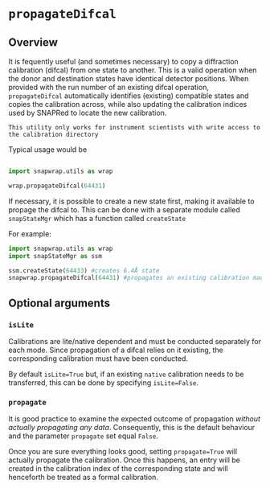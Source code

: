 # `propagateDifcal`

## Overview

It is fequently useful (and sometimes necessary) to copy a diffraction calibration (difcal) from one state to another. This is a valid operation when the donor and destination states have identical detector positions. When provided with the run number of an existing difcal operation, `propagateDifcal` automatically identifies (existing) compatible states and copies the calibration across, while also updating the calibration indices used by SNAPRed to locate the new calibration.

```{note}
This utility only works for instrument scientists with write access to the calibration directory
```
Typical usage would be 

```python

import snapwrap.utils as wrap

wrap.propagateDifcal(64431)
```

If necessary, it is possible to create a new state first, making it available to propage the difcal to. This can be done with a separate module called `snapStateMgr` which has a function called `createState` 

For example: 
```python
import snapwrap.utils as wrap
import snapStateMgr as ssm

ssm.createState(64433) #creates 6.4Å state
snapwrap.propagateDifcal(64431) #propagates an existing calibration made using run 64431 to this state
```
## Optional arguments

### `isLite`

Calibrations are lite/native dependent and must be conducted separately for each mode. Since propagation of a difcal relies on it existing, the corresponding calibration must have been conducted. 

By default `isLite=True` but, if an existing `native` calibration needs to be transferred, this can be done by specifying `isLite=False`.

### `propagate`

It is good practice to examine the expected outcome of propagation _without actually propagating any data_. Consequently, this is the default behaviour and the parameter `propagate` set equal `False`.

Once you are sure everything looks good, setting `propagate=True` will actually propagate the calibration. Once this happens, an entry will be created in the calibration index of the corresponding state and will henceforth be treated as a formal calibration.
